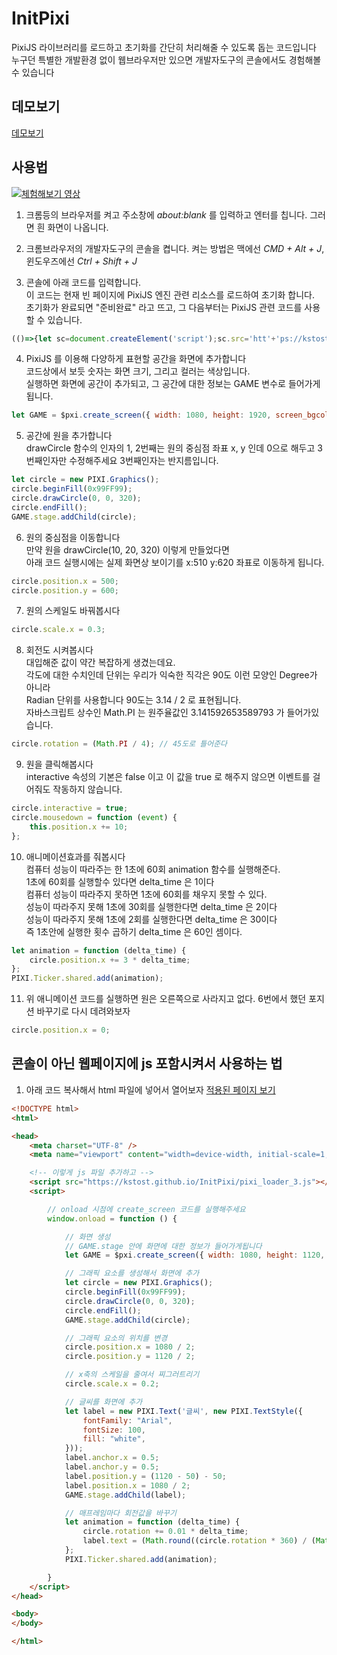 # InitPixi

PixiJS 라이브러리를 로드하고 초기화를 간단히 처리해줄 수 있도록 돕는 코드입니다  
누구던 특별한 개발환경 없이 웹브라우저만 있으면 개발자도구의 콘솔에서도 경험해볼 수 있습니다  

## 데모보기
[데모보기](https://kstost.github.io/InitPixi/demo.html)

## 사용법

[![체험해보기 영상](https://img.youtube.com/vi/FyG5t_nwGGg/0.jpg)](https://www.youtube.com/watch?v=FyG5t_nwGGg)

1. 크롬등의 브라우저를 켜고 주소창에 *about:blank* 를 입력하고 엔터를 칩니다. 그러면 흰 화면이 나옵니다.

2. 크롬브라우저의 개발자도구의 콘솔을 켭니다. 켜는 방법은 맥에선 *CMD + Alt + J*, 윈도우즈에선 *Ctrl + Shift + J*

3. 콘솔에 아래 코드를 입력합니다.  
이 코드는 현재 빈 페이지에 PixiJS 엔진 관련 리소스를 로드하여 초기화 합니다.  
초기화가 완료되면 "준비완료" 라고 뜨고, 그 다음부터는 PixiJS 관련 코드를 사용할 수 있습니다.  

```javascript
(()=>{let sc=document.createElement('script');sc.src='htt'+'ps://kstost.github.io/InitPixi/pixi_loader_3.js';document.head.appendChild(sc)})();
```

4. PixiJS 를 이용해 다양하게 표현할 공간을 화면에 추가합니다  
코드상에서 보듯 숫자는 화면 크기, 그리고 컬러는 색상입니다.  
실행하면 화면에 공간이 추가되고, 그 공간에 대한 정보는 GAME 변수로 들어가게됩니다.  
```javascript
let GAME = $pxi.create_screen({ width: 1080, height: 1920, screen_bgcolor: '#000', body_bgcolor: '#222' });
```

5. 공간에 원을 추가합니다  
drawCircle 함수의 인자의 1, 2번째는 원의 중심점 좌표 x, y 인데 0으로 해두고 3번째인자만 수정해주세요 3번째인자는 반지름입니다.  
```javascript
let circle = new PIXI.Graphics();
circle.beginFill(0x99FF99);
circle.drawCircle(0, 0, 320);
circle.endFill();
GAME.stage.addChild(circle);
```

6. 원의 중심점을 이동합니다  
만약 원을 drawCircle(10, 20, 320) 이렇게 만들었다면  
아래 코드 실행시에는 실제 화면상 보이기를 x:510 y:620 좌표로 이동하게 됩니다.  
```javascript
circle.position.x = 500;
circle.position.y = 600;
```

7. 원의 스케일도 바꿔봅시다  
```javascript
circle.scale.x = 0.3;
```

8. 회전도 시켜봅시다  
대입해준 값이 약간 복잡하게 생겼는데요.  
각도에 대한 수치인데 단위는 우리가 익숙한 직각은 90도 이런 모양인 Degree가 아니라  
Radian 단위를 사용합니다 90도는 3.14 / 2 로 표현됩니다.  
자바스크립트 상수인 Math.PI 는 원주율값인 3.141592653589793 가 들어가있습니다.  

```javascript
circle.rotation = (Math.PI / 4); // 45도로 틀어준다
```

9. 원을 클릭해봅시다  
interactive 속성의 기본은 false 이고 이 값을 true 로 해주지 않으면 이벤트를 걸어줘도 작동하지 않습니다.  
```javascript
circle.interactive = true;
circle.mousedown = function (event) {
    this.position.x += 10;
};
```

10. 애니메이션효과를 줘봅시다  
컴퓨터 성능이 따라주는 한 1초에 60회 animation 함수를 실행해준다.  
1초에 60회를 실행할수 있다면 delta_time 은 1이다  
컴퓨터 성능이 따라주지 못하면 1초에 60회를 채우지 못할 수 있다.  
성능이 따라주지 못해 1초에 30회를 실행한다면 delta_time 은 2이다  
성능이 따라주지 못해 1초에 2회를 실행한다면 delta_time 은 30이다  
즉 1초안에 실행한 횟수 곱하기 delta_time 은 60인 셈이다.  
```javascript
let animation = function (delta_time) {
    circle.position.x += 3 * delta_time;
};
PIXI.Ticker.shared.add(animation);
```

11. 위 애니메이션 코드를 실행하면 원은 오른쪽으로 사라지고 없다.
6번에서 했던 포지션 바꾸기로 다시 데려와보자
```javascript
circle.position.x = 0;
```

## 콘솔이 아닌 웹페이지에 js 포함시켜서 사용하는 법

1. 아래 코드 복사해서 html 파일에 넣어서 열어보자
[적용된 페이지 보기](https://kstost.github.io/InitPixi/demo.html)

```html
<!DOCTYPE html>
<html>

<head>
    <meta charset="UTF-8" />
    <meta name="viewport" content="width=device-width, initial-scale=1, maximum-scale=1, user-scalable=no">

    <!-- 이렇게 js 파일 추가하고 -->
    <script src="https://kstost.github.io/InitPixi/pixi_loader_3.js"></script>
    <script>

        // onload 시점에 create_screen 코드를 실행해주세요
        window.onload = function () {

            // 화면 생성
            // GAME.stage 안에 화면에 대한 정보가 들어가게됩니다
            let GAME = $pxi.create_screen({ width: 1080, height: 1120, screen_bgcolor: '#000', body_bgcolor: '#222' });

            // 그래픽 요소를 생성해서 화면에 추가
            let circle = new PIXI.Graphics();
            circle.beginFill(0x99FF99);
            circle.drawCircle(0, 0, 320);
            circle.endFill();
            GAME.stage.addChild(circle);

            // 그래픽 요소의 위치를 변경
            circle.position.x = 1080 / 2;
            circle.position.y = 1120 / 2;

            // x축의 스케일을 줄여서 찌그러트리기
            circle.scale.x = 0.2;

            // 글씨를 화면에 추가
            let label = new PIXI.Text('글씨', new PIXI.TextStyle({
                fontFamily: "Arial",
                fontSize: 100,
                fill: "white",
            }));
            label.anchor.x = 0.5;
            label.anchor.y = 0.5;
            label.position.y = (1120 - 50) - 50;
            label.position.x = 1080 / 2;
            GAME.stage.addChild(label);

            // 매프레임마다 회전값을 바꾸기
            let animation = function (delta_time) {
                circle.rotation += 0.01 * delta_time;
                label.text = (Math.round((circle.rotation * 360) / (Math.PI * 2)) % 360) + '°';
            };
            PIXI.Ticker.shared.add(animation);

        }
    </script>
</head>

<body>
</body>

</html>
```
